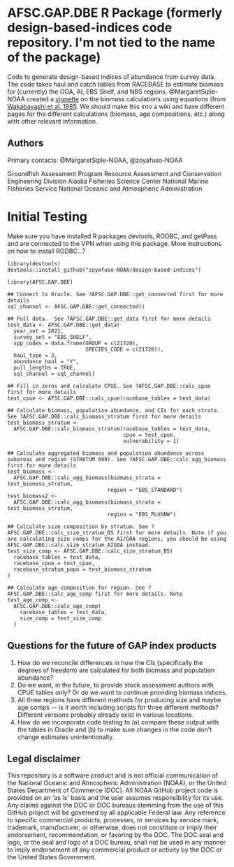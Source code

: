 # AFSC.GAP.DBE R Package (formerly design-based-indices code repository. I'm not tied to the name of the package)

Code to generate design-based indices of abundance from survey data. The code takes haul and catch tables from RACEBASE to estimate biomass for (currently) the GOA, AI, EBS Shelf, and NBS regions. @MargaretSiple-NOAA created a [vignette](https://github.com/zoyafuso-NOAA/design-based-indices/tree/master/old_scripts/vignettes) on the biomass calculations using equations (from [Wakabayashi et al. 1985](https://drive.google.com/file/d/1m5c1N4WYysM1pscrpcgWOGZSZIK8vIHr/view?usp=sharing). We should make this into a wiki and have different pages for the different calculations (biomass, age compositions, etc.) along with other relevant information. 

## Authors

Primary contacts: @MargaretSiple-NOAA, @zoyafuso-NOAA

Groundfish Assessment Program
Resource Assessment and Conservation Engineering Division
Alaska Fisheries Science Center
National Marine Fisheries Service
National Oceanic and Atmospheric Administration

# Initial Testing

Make sure you have installed R packages devtools, RODBC, and getPass and are connected to the VPN when using this package. More instructions on how to install RODBC...? 

```
library(devtools)
devtools::install_github("zoyafuso-NOAA/design-based-indices")

library(AFSC.GAP.DBE)

## Connect to Oracle. See ?AFSC.GAP.DBE::get_connected first for more details
sql_channel <- AFSC.GAP.DBE::get_connected()

## Pull data.  See ?AFSC.GAP.DBE::get_data first for more details
test_data <- AFSC.GAP.DBE::get_data( 
  year_set = 2021,
  survey_set = "EBS_SHELF",
  spp_codes = data.frame(GROUP = c(21720), 
                         SPECIES_CODE = c(21720)),   
  haul_type = 3,
  abundance_haul = "Y",
  pull_lengths = TRUE,
  sql_channel = sql_channel)

## Fill in zeros and calculate CPUE. See ?AFSC.GAP.DBE::calc_cpue first for more details
test_cpue <- AFSC.GAP.DBE::calc_cpue(racebase_tables = test_data)

## Calculate biomass, population abundance, and CIs for each strata. See ?AFSC.GAP.DBE::calc_biomass_stratum first for more details
test_biomass_stratum <- 
  AFSC.GAP.DBE::calc_biomass_stratum(racebase_tables = test_data,
                                     cpue = test_cpue,
                                     vulnerability = 1)

## Calculate aggregated biomass and population abundance across subareas and region (STRATUM 999). See ?AFSC.GAP.DBE::calc_agg_biomass first for more details
test_biomass <- 
  AFSC.GAP.DBE::calc_agg_biomass(biomass_strata = test_biomass_stratum,
                                region = "EBS_STANDARD")
test_biomass2 <- 
  AFSC.GAP.DBE::calc_agg_biomass(biomass_strata = test_biomass_stratum, 
                                region = "EBS_PLUSNW")

## Calculate size composition by stratum. See ?AFSC.GAP.DBE::calc_size_stratum_BS first for more details. Note if you are calculating size comps for the AI/GOA regions, you should be using AFSC.GAP.DBE::calc_size_stratum_AIGOA instead. 
test_size_comp <- AFSC.GAP.DBE::calc_size_stratum_BS(
  racebase_tables = test_data,
  racebase_cpue = test_cpue,
  racebase_stratum_popn = test_biomass_stratum
)

## Calculate age composition for region. See ?AFSC.GAP.DBE::calc_age_comp first for more details. Note
test_age_comp <- 
  AFSC.GAP.DBE::calc_age_comp(
    racebase_tables = test_data, 
    size_comp = test_size_comp
  )

```

## Questions for the future of GAP index products

1. How do we reconcile differences in how the CIs (specifically the degrees of freedom) are calculated for both biomass and population abundance?
2. Do we want, in the future, to provide stock assessment authors with CPUE tables only? Or do we want to continue providing biomass indices.
3. All three regions have different methods for producing size and maybe age comps -- is it worth including scripts for three different methods? Different versions probably already exist in various locations.
4. How do we incorporate code testing to (a) compare these output with the tables in Oracle and (b) to make sure changes in the code don't change estimates unintentionally. 


## Legal disclaimer
This repository is a software product and is not official communication of the National Oceanic and Atmospheric Administration (NOAA), or the United States Department of Commerce (DOC). All NOAA GitHub project code is provided on an 'as is' basis and the user assumes responsibility for its use. Any claims against the DOC or DOC bureaus stemming from the use of this GitHub project will be governed by all applicable Federal law. Any reference to specific commercial products, processes, or services by service mark, trademark, manufacturer, or otherwise, does not constitute or imply their endorsement, recommendation, or favoring by the DOC. The DOC seal and logo, or the seal and logo of a DOC bureau, shall not be used in any manner to imply endorsement of any commercial product or activity by the DOC or the United States Government.
